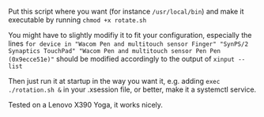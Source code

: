 Put this script where you want (for instance `/usr/local/bin`) and make it executable by running `chmod +x rotate.sh`

You might have to slightly modifiy it to fit your configuration, especially the lines
`for device in "Wacom Pen and multitouch sensor Finger" "SynPS/2 Synaptics TouchPad" "Wacom Pen and multitouch sensor Pen Pen (0x9ecce51e)"`
should be modified accordingly to the output of 
`xinput --list`

Then just run it at startup in the way you want it, e.g. adding 
`exec ./rotation.sh &`
in your .xsession file, or better, make it a systemctl service.

Tested on a Lenovo X390 Yoga, it works nicely.

